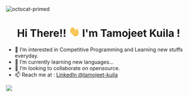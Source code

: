 ![octocat-primed](https://user-images.githubusercontent.com/89387048/131071849-30e75028-e0f4-4930-9d88-6d0901b9f344.png)

<h1 align="center">Hi There!! <img src="https://raw.githubusercontent.com/ABSphreak/ABSphreak/master/gifs/Hi.gif" width="30px">  I'm Tamojeet Kuila ! </h1>


- 👀 I’m interested in Competitive Programming and Learning new stuffs everyday.
- 🌱 I’m currently learning new languages...
- 🤔 I’m looking to collaborate on opensource.
- 📫 Reach me at : [LinkedIn @tamojeet-kuila](https://linkedin.com/in/tamojeet-kuila-08974b1b7/)

<img src="https://github-readme-stats.vercel.app/api?username=tamojeetK&&show_icons=true&title_color=1bcf62&icon_color=bb2acf&text_color=daf7dc&bg_color=100c24">

